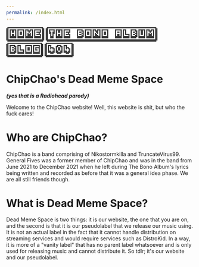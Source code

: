 ```yaml
---
permalink: /index.html
---
```


[![HOME](HOME.png)](http://chipchao.github.io/index.html) [![THE BONO ALBUM](TBA.png)](http://chipchao.github.io/the_bono_album.html) [![BLOG](blog.png)](https://chipchao.tumblr.com) [![404](404.png)](http://chipchao.github.io/stimulateyourferrets.html)

# ChipChao's Dead Meme Space
***(yes that is a Radiohead parody)***

Welcome to the ChipChao website! Well, this website is shit, but who the fuck cares!

# Who are ChipChao?

ChipChao is a band comprising of Nikostormkilla and TruncateVirus99. General Fives was a former member of ChipChao and was in the band from June 2021 to December 2021 when he left during The Bono Album's lyrics being written and recorded as before that it was a general idea phase. We are all still friends though.

# What is Dead Meme Space?

Dead Meme Space is two things: it is our website, the one that you are on, and the second is that it is our pseudolabel that we release our music using. It is not an actual label in the fact that it cannot handle distribution on streaming services and would require services such as DistroKid. In a way, it is more of a "vanity label" that has no parent label whatsoever and is only used for releasing music and cannot distribute it. So tdlr; it's our website and our pseudolabel.
